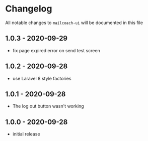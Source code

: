# Changelog

All notable changes to `mailcoach-ui` will be documented in this file

## 1.0.3 - 2020-09-29

- fix page expired error on send test screen

## 1.0.2 - 2020-09-28

- use Laravel 8 style factories

## 1.0.1 - 2020-09-28

- The log out button wasn't working

## 1.0.0 - 2020-09-28

- initial release
